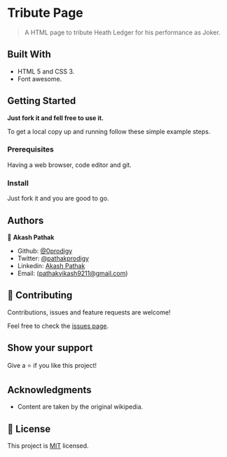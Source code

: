 # Tribute Page

> A HTML page to tribute Heath Ledger for his performance as Joker.


## Built With

- HTML 5 and CSS 3.
- Font awesome.


## Getting Started

**Just fork it and fell free to use it.**

To get a local copy up and running follow these simple example steps.

### Prerequisites

Having a web browser, code editor and git.

### Install

Just fork it and you are good to go.

## Authors

👤 **Akash Pathak**

- Github: [@0prodigy](https://github.com/0prodigy)
- Twitter: [@pathakprodigy](https://twitter.com/pathakprodigy)
- Linkedin: [Akash Pathak](https://www.linkedin.com/in/akash-pathak-0796a7165)
- Email: (pathakvikash9211@gmail.com)

## 🤝 Contributing

Contributions, issues and feature requests are welcome!

Feel free to check the [issues page](https://github.com/0prodigy/tribute-page/issues).

## Show your support

Give a ⭐️ if you like this project!

## Acknowledgments

- Content are taken by the original wikipedia.

## 📝 License

This project is [MIT](./LICENSE) licensed.
